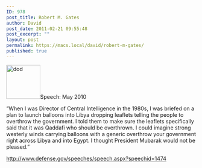 ```yaml
---
ID: 978
post_title: Robert M. Gates
author: David
post_date: 2011-02-21 09:55:48
post_excerpt: ""
layout: post
permalink: https://macs.local/david/robert-m-gates/
published: true
---
```

<img src="https://macs.local/david/wp-content/uploads/2011/02/dod.png" alt="dod" width="90" height="90" class="alignleft size-full wp-image-980" />Speech: May 2010

“When I was Director of Central Intelligence in the 1980s, I was briefed on a plan to launch balloons into Libya dropping leaflets telling the people to overthrow the government. I told them to make sure the leaflets specifically said that it was Qaddafi who should be overthrown. I could imagine strong westerly winds carrying balloons with a generic overthrow your government right across Libya and into Egypt. I thought President Mubarak would not be pleased.”

<a href="http://www.defense.gov/speeches/speech.aspx?speechid=1474" target="_blank">http://www.defense.gov/speeches/speech.aspx?speechid=1474</a>